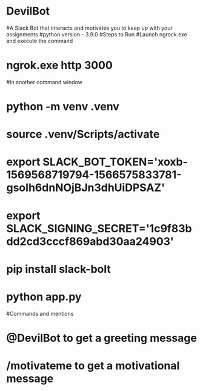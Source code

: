 # DevilBot
#A Slack Bot that interacts and motivates you to keep up with your assignments
#python version - 3.9.0
#Steps to Run
#Launch ngrock.exe and execute the command
#   ngrok.exe http 3000

#In another command window
#	python -m venv .venv
#	source .venv/Scripts/activate
#	export SLACK_BOT_TOKEN='xoxb-1569568719794-1566575833781-gsoIh6dnNOjBJn3dhUiDPSAZ'
#	export SLACK_SIGNING_SECRET='1c9f83bdd2cd3cccf869abd30aa24903'
#	pip install slack-bolt
#	python app.py
	
#Commands and mentions
#  @DevilBot to get a greeting message
#  /motivateme to get a motivational message
